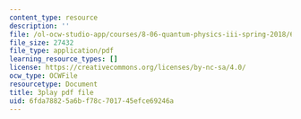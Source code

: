 ```yaml
---
content_type: resource
description: ''
file: /ol-ocw-studio-app/courses/8-06-quantum-physics-iii-spring-2018/6fda78825a6bf78c701745efce69246a_o10QADeeK04.pdf
file_size: 27432
file_type: application/pdf
learning_resource_types: []
license: https://creativecommons.org/licenses/by-nc-sa/4.0/
ocw_type: OCWFile
resourcetype: Document
title: 3play pdf file
uid: 6fda7882-5a6b-f78c-7017-45efce69246a
---
```

